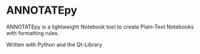 # ANNOTATEpy
ANNOTATEpy is a lightweight Notebook tool to create Plain-Text Notebooks with formatting rules.

Written with Python and the Qt-Library
